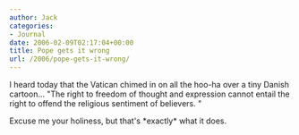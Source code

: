 ```yaml
---
author: Jack
categories:
- Journal
date: 2006-02-09T02:17:04+00:00
title: Pope gets it wrong
url: /2006/pope-gets-it-wrong/
---
```


I heard today that the Vatican chimed in on all the hoo-ha over a tiny Danish cartoon&#8230; "The right to freedom of thought and expression cannot entail the right to offend the religious sentiment of believers. " 

Excuse me your holiness, but that's \*exactly\* what it does.